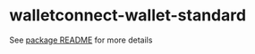 # walletconnect-wallet-standard

See [package README](./walletconnect-wallet-standard/README.md) for more details
